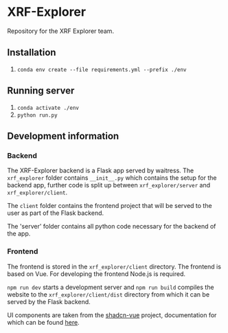 # XRF-Explorer

Repository for the XRF Explorer team.

## Installation

1. `conda env create --file requirements.yml --prefix ./env`

## Running server

1. `conda activate ./env`
2. `python run.py`

## Development information

### Backend

The XRF-Explorer backend is a Flask app served by waitress. The `xrf_explorer` folder contains `__init__.py` which contains the setup for the backend app, further code is split up between `xrf_explorer/server` and `xrf_explorer/client`.

The `client` folder contains the frontend project that will be served to the user as part of the Flask backend.

The 'server' folder contains all python code necessary for the backend of the app.

### Frontend

The frontend is stored in the `xrf_explorer/client` directory. The frontend is based on Vue. For developing the frontend Node.js is required.

`npm run dev` starts a development server and `npm run build` compiles the website to the `xrf_explorer/client/dist` directory from which it can be served by the Flask backend.

UI components are taken from the [shadcn-vue](https://www.shadcn-vue.com) project, documentation for which can be found [here](https://www.shadcn-vue.com/docs).
